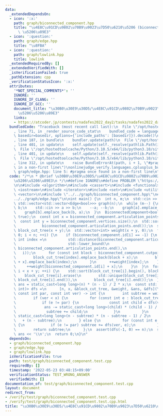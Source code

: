 ```yaml
---
data:
  _extendedDependsOn:
  - icon: ':x:'
    path: graph/biconnected_component.hpp
    title: "\u4E8C\u91CD\u9802\u70B9\u9023\u7D50\u6210\u5206 (biconnected component)\
      \ \u5206\u89E3"
  - icon: ':question:'
    path: graph/edge.hpp
    title: "\u8FBA"
  - icon: ':question:'
    path: graph/lowlink.hpp
    title: lowlink
  _extendedRequiredBy: []
  _extendedVerifiedWith: []
  _isVerificationFailed: true
  _pathExtension: cpp
  _verificationStatusIcon: ':x:'
  attributes:
    '*NOT_SPECIAL_COMMENTS*': ''
    IGNORE: ''
    IGNORE_IF_CLANG: ''
    IGNORE_IF_GCC: ''
    document_title: "\u30B0\u30E9\u30D5/\u4E8C\u91CD\u9802\u70B9\u9023\u7D50\u6210\
      \u5206\u5206\u89E3"
    links:
    - https://atcoder.jp/contests/nadafes2022_day2/tasks/nadafes2022_day2_h
  bundledCode: "Traceback (most recent call last):\n  File \"/opt/hostedtoolcache/Python/3.10.5/x64/lib/python3.10/site-packages/onlinejudge_verify/documentation/build.py\"\
    , line 71, in _render_source_code_stat\n    bundled_code = language.bundle(stat.path,\
    \ basedir=basedir, options={'include_paths': [basedir]}).decode()\n  File \"/opt/hostedtoolcache/Python/3.10.5/x64/lib/python3.10/site-packages/onlinejudge_verify/languages/cplusplus.py\"\
    , line 187, in bundle\n    bundler.update(path)\n  File \"/opt/hostedtoolcache/Python/3.10.5/x64/lib/python3.10/site-packages/onlinejudge_verify/languages/cplusplus_bundle.py\"\
    , line 401, in update\n    self.update(self._resolve(pathlib.Path(included), included_from=path))\n\
    \  File \"/opt/hostedtoolcache/Python/3.10.5/x64/lib/python3.10/site-packages/onlinejudge_verify/languages/cplusplus_bundle.py\"\
    , line 401, in update\n    self.update(self._resolve(pathlib.Path(included), included_from=path))\n\
    \  File \"/opt/hostedtoolcache/Python/3.10.5/x64/lib/python3.10/site-packages/onlinejudge_verify/languages/cplusplus_bundle.py\"\
    , line 312, in update\n    raise BundleErrorAt(path, i + 1, \"#pragma once found\
    \ in a non-first line\")\nonlinejudge_verify.languages.cplusplus_bundle.BundleErrorAt:\
    \ graph/edge.hpp: line 5: #pragma once found in a non-first line\n"
  code: "/*\n * @brief \u30B0\u30E9\u30D5/\u4E8C\u91CD\u9802\u70B9\u9023\u7D50\u6210\
    \u5206\u5206\u89E3\n */\n#define IGNORE\n#define PROBLEM \"https://atcoder.jp/contests/nadafes2022_day2/tasks/nadafes2022_day2_h\"\
    \n\n#include <algorithm>\n#include <cassert>\n#include <functional>\n#include\
    \ <iostream>\n#include <iterator>\n#include <set>\n#include <utility>\n#include\
    \ <vector>\n\n#include \"../../graph/biconnected_component.hpp\"\n#include \"\
    ../../graph/edge.hpp\"\n\nint main() {\n  int n, m;\n  std::cin >> n >> m;\n \
    \ std::vector<std::vector<Edge<bool>>> graph(n);\n  while (m--) {\n    int a,\
    \ b;\n    std::cin >> a >> b;\n    --a; --b;\n    graph[a].emplace_back(a, b);\n\
    \    graph[b].emplace_back(b, a);\n  }\n  BiconnectedComponent<bool> biconnected_component(graph,\
    \ true);\n  const int x = biconnected_component.articulation_points.size();\n\
    \  const int y = biconnected_component.vertices.size();\n  std::sort(biconnected_component.articulation_points.begin(),\n\
    \            biconnected_component.articulation_points.end());\n  std::vector<std::vector<int>>\
    \ block_cut_tree(x + y);\n  std::vector<int> weight(x + y, 0);\n  for (int i =\
    \ 0; i < n; ++i) {\n    if (biconnected_component.id[i] == -1) {\n      const\
    \ int index =\n          std::distance(biconnected_component.articulation_points.begin(),\n\
    \                        std::lower_bound(\n                            biconnected_component.articulation_points.begin(),\
    \ biconnected_component.articulation_points.end(),\n                         \
    \   i));\n      for (const int block : biconnected_component.cutpoint[i]) {\n\
    \        block_cut_tree[index].emplace_back(block + x);\n        block_cut_tree[block\
    \ + x].emplace_back(index);\n      }\n      ++weight[index];\n    } else {\n \
    \     ++weight[biconnected_component.id[i] + x];\n    }\n  }\n  for (int i = 0;\
    \ i < x + y; ++i) {\n    std::sort(block_cut_tree[i].begin(), block_cut_tree[i].end());\n\
    \    block_cut_tree[i].erase(\n        std::unique(block_cut_tree[i].begin(),\
    \ block_cut_tree[i].end()),\n        block_cut_tree[i].end());\n  }\n  long long\
    \ ans = static_cast<long long>(n) * (n - 1) / 2 * x;\n  const std::function<int(int,\
    \ int)> dfs =\n      [n, x, &block_cut_tree, &weight, &ans, &dfs](\n         \
    \ const int par, const int ver) -> int {\n        int subtree = weight[ver];\n\
    \        if (ver < x) {\n          for (const int e : block_cut_tree[ver]) {\n\
    \            if (e != par) {\n              const int child = dfs(ver, e);\n \
    \             ans -= static_cast<long long>(child) * (child - 1) / 2 + child;\n\
    \              subtree += child;\n            }\n          }\n          ans -=\
    \ static_cast<long long>(n - subtree) * (n - subtree - 1) / 2\n              \
    \   + (n - subtree);\n        } else {\n          for (const int e : block_cut_tree[ver])\
    \ {\n            if (e != par) subtree += dfs(ver, e);\n          }\n        }\n\
    \        return subtree;\n      };\n  assert(dfs(-1, 0) == n);\n  std::cout <<\
    \ ans << '\\n';\n  return 0;\n}\n"
  dependsOn:
  - graph/biconnected_component.hpp
  - graph/edge.hpp
  - graph/lowlink.hpp
  isVerificationFile: true
  path: test/graph/biconnected_component.test.cpp
  requiredBy: []
  timestamp: '2022-05-23 03:48:15+09:00'
  verificationStatus: TEST_WRONG_ANSWER
  verifiedWith: []
documentation_of: test/graph/biconnected_component.test.cpp
layout: document
redirect_from:
- /verify/test/graph/biconnected_component.test.cpp
- /verify/test/graph/biconnected_component.test.cpp.html
title: "\u30B0\u30E9\u30D5/\u4E8C\u91CD\u9802\u70B9\u9023\u7D50\u6210\u5206\u5206\u89E3"
---
```

